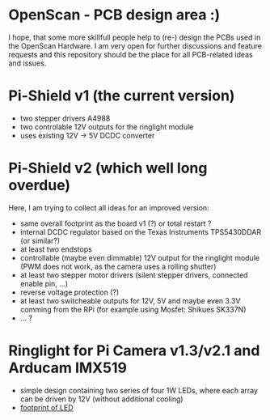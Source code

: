 # OpenScan - PCB design area :)

I hope, that some more skillfull people help to (re-) design the PCBs used in the OpenScan Hardware. I am very open for further discussions and feature requests and this repository should be the place for all PCB-related ideas and issues.

# Pi-Shield v1 (the current version)
- two stepper drivers A4988
- two controlable 12V outputs for the ringlight module
- uses existing 12V -> 5V DCDC converter

# Pi-Shield v2 (which well long overdue)
Here, I am trying to collect all ideas for an improved version:
- same overall footprint as the board v1 (?) or total restart ?
- internal DCDC regulator based on the Texas Instruments TPS5430DDAR (or similar?)
- at least two endstops
- controllable (maybe even dimmable) 12V output for the ringlight module (PWM does not work, as the camera uses a rolling shutter)
- at least two stepper motor drivers (silent stepper drivers, connected enable pin, ...)
- reverse voltage protection (?)
- at least two switcheable outputs for 12V, 5V and maybe even 3.3V comming from the RPi (for example using Mosfet: Shikues SK337N)
- ... ?


# Ringlight for Pi Camera v1.3/v2.1 and Arducam IMX519
- simple design containing two series of four 1W LEDs, where each array can be driven by 12V (without additional cooling)
- [footprint of LED](https://www.pcboard.ca/image/catalog/products/leds/led-bead/led-bead-dimensions.jpg)
